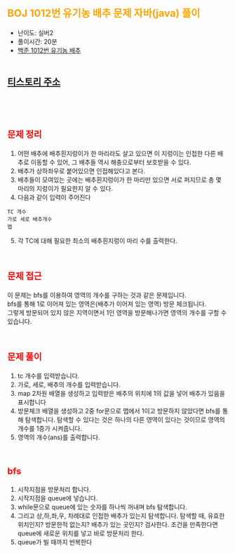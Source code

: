 # <span style="color:orange; font-size:17pt; font-weight:bold">BOJ 1012번 유기농 배추 문제 자바(java)  풀이</span>
- 난이도: 실버2
- 풀이시간: 20분
- [백준 1012번 유기농 배추](https://www.acmicpc.net/problem/1012)
<br><br>

## [티스토리 주소](https://hoho325.tistory.com/)
<br><br>

# <span style="color: red; font-size:15pt">문제 정리</span>
1. 어떤 배추에 배추흰지렁이가 한 마리라도 살고 있으면 이 지렁이는 인접한 다른 배추로 이동할 수 있어, 그 배추들 역시 해충으로부터 보호받을 수 있다.
2. 배추가 상하좌우로 붙어있으면 인접해있다고 본다.
3. 배추들이 모여있는 곳에는 배추흰지렁이가 한 마리만 있으면 서로 퍼지므로 총 몇 마리의 지렁이가 필요한지 알 수 있다.
4. 다음과 같이 입력이 주어진다
```
TC 개수
가로 세로 배추개수
맵
```
5. 각 TC에 대해 필요한 최소의 배추흰지렁이 마리 수를 출력한다.
<br><br>

# <span style="color: red; font-size:15pt">문제 접근</span>
이 문제는 bfs를 이용하여 영역의 개수를 구하는 것과 같은 문제입니다.  
bfs를 통해 1로 이어져 있는 영역은(배추가 이어져 있는 영역) 방문 체크됩니다.  
그렇게 방문되어 있지 않은 지역이면서 1인 영역을 방문해나가면 영역의 개수를 구할 수 있습니다.
<br><br>

# <span style="color: red; font-size:15pt">문제 풀이</span>
1. tc 개수를 입력받습니다.
2. 가로, 세로, 배추의 개수를 입력받습니다.
3. map 2차원 배열을 생성하고 입력받은 배추의 위치에 1의 값을 넣어 배추가 있음을 표시합니다
4. 방문체크 배열을 생성하고 2중 for문으로 맵에서 1이고 방문하지 않았다면 bfs를 통해 탐색합니다.
    탐색할 수 있다는 것은 하나의 다른 영역이 있다는 것이므로 영역의 개수를 1증가 시켜줍니다.
5. 영역의 개수(ans)를 출력합니다.
<br><br>

# <span style="color: red; font-size:15pt">bfs</span>
1. 시작지점을 방문처리 합니다.
2. 시작지점을 queue에 넣습니다.
3. while문으로 queue에 있는 숫자를 하나씩 꺼내며 bfs 탐색합니다.
4. 그리고 상,하,좌,우, 차례대로 인접한 배추가 있는지 탐색합니다.
    탐색할 때, 유효한 위치인지? 방문한적 없는지? 배추가 있는 곳인지? 검사한다.
    조건을 만족한다면 queue에 새로운 위치를 넣고 바로 방문처리 한다.
5. queue가 빌 때까지 반복한다